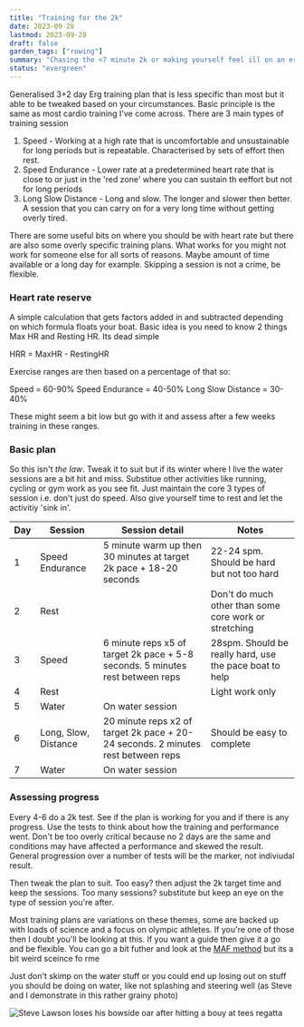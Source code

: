 ```yaml
---
title: "Training for the 2k"
date: 2023-09-28
lastmod: 2023-09-28
draft: false
garden_tags: ["rowing"]
summary: "Chasing the <7 minute 2k or making yourself feel ill on an erg"
status: "evergreen"
---
```


Generalised 3+2 day Erg training plan that is less specific than most but it able to be tweaked based on your circumstances. Basic principle is the same as most cardio training I've come across. There are 3 main types of training session

1. Speed - Working at a high rate that is uncomfortable and unsustainable for long periods but is repeatable. Characterised by sets of effort then rest.
2. Speed Endurance - Lower rate at a predetermined heart rate that is close to or just in the 'red zone' where you can sustain th eeffort but not for long periods
3. Long Slow Distance - Long and slow. The longer and slower then better. A session that you can carry on for a very long time without getting overly tired.

There are some useful bits on where you should be with heart rate but there are also some overly specific training plans. What works for you might not work for someone else for all sorts of reasons. Maybe amount of time available or a long day for example. Skipping a session is not a crime, be flexible.

### Heart rate reserve

A simple calculation that gets factors added in and subtracted depending on which formula floats your boat. Basic idea is you need to know 2 things Max HR and Resting HR. Its dead simple 

HRR = MaxHR - RestingHR

Exercise ranges are then based on a percentage of that so:

Speed = 60-90%
Speed Endurance = 40-50%
Long Slow Distance = 30-40%

These might seem a bit low but go with it and assess after a few weeks training in these ranges.

### Basic plan

So this isn't *the law*. Tweak it to suit but if its winter where I live the water sessions are a bit hit and miss. Substitue other activities like running, cycling or gym work as you see fit. Just maintain the core 3 types of session i.e. don't just do speed. Also give yourself time to rest and let the activitiy 'sink in'.

| Day | Session              | Session detail                                                                   | Notes                                                   |
|-----|----------------------|----------------------------------------------------------------------------------|---------------------------------------------------------|
| 1   | Speed Endurance      | 5 minute warm up then 30 minutes at target 2k pace + 18-20 seconds               | 22-24 spm. Should be hard but not too hard              |
| 2   | Rest                 |                                                                                  | Don't do much other than some core work or stretching   |
| 3   | Speed                | 6 minute reps x5 of target 2k pace + 5-8 seconds. 5 minutes rest between reps    | 28spm. Should be really hard, use the pace boat to help |
| 4   | Rest                 |                                                                                  | Light work only                                         |
| 5   | Water                | On water session                                                                 |                                                         |
| 6   | Long, Slow, Distance | 20 minute reps x2 of target 2k pace + 20-24 seconds. 2 minutes rest between reps | Should be easy to complete                              |
| 7   | Water                | On water session                                                                 |                                                         |

### Assessing progress

Every 4-6 do a 2k test. See if the plan is working for you and if there is any progress. Use the tests to think about how the training and performance went. Don't be too overly critical because no 2 days are the same and conditions may have affected a performance and skewed the result. General progression over a number of tests will be the marker, not indiviudal result.

Then tweak the plan to suit. Too easy? then adjust the 2k target time and keep the sessions. Too many sessions? substitute but keep an eye on the type of session you're after. 

Most training plans are variations on these themes, some are backed up with loads of science and a focus on olympic athletes. If you're one of those then I doubt you'll be looking at this. If you want a guide then give it a go and be flexible. You can go a bit futher and look at the [MAF method](https://philmaffetone.com/method/) but its a bit weird sceince fo rme

Just don't skimp on the water stuff or you could end up losing out on stuff you should be doing on water, like not splashing and steering well (as Steve and I demonstrate in this rather grainy photo)

![Steve Lawson loses his bowside oar after hitting a bouy at tees regatta](/images/tees.jpg)